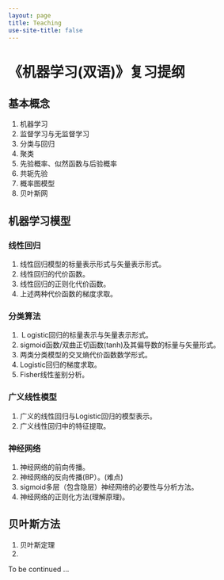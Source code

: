 ```yaml
---
layout: page
title: Teaching
use-site-title: false
---
```



# 《机器学习(双语)》复习提纲

## 基本概念

1. 机器学习
2. 监督学习与无监督学习
3. 分类与回归
4. 聚类
5. 先验概率、似然函数与后验概率
6. 共轭先验
7. 概率图模型
8. 贝叶斯网


## 机器学习模型

### 线性回归

1. 线性回归模型的标量表示形式与矢量表示形式。
2. 线性回归的代价函数。
3. 线性回归的正则化代价函数。
4. 上述两种代价函数的梯度求取。


### 分类算法

1. Ｌogistic回归的标量表示与矢量表示形式。
2. sigmoid函数/双曲正切函数(tanh)及其偏导数的标量与矢量形式。
3. 两类分类模型的交叉熵代价函数数学形式。
4. Logistic回归的梯度求取。
5. Fisher线性鉴别分析。


### 广义线性模型

1. 广义的线性回归与Logistic回归的模型表示。
2. 广义线性回归中的特征提取。

### 神经网络

1. 神经网络的前向传播。
2. 神经网络的反向传播(BP）。(难点)
3. sigmoid多层（包含隐层）神经网络的必要性与分析方法。
4. 神经网络的正则化方法(理解原理)。


## 贝叶斯方法

1. 贝叶斯定理
2. 


To be continued ...


